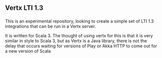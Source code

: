 ## Vertx LTI 1.3

### 

This is an experimental repository, looking to create a simple set of LTI 1.3 integrations
that can be run in a Vertx server.

It is written for Scala 3. The thought of using vertx for this is that it is very similar
in style to Scala 3, but as Vertx is a Java library, there is not the delay that occurs
waiting for versions of Play or Akka HTTP to come out for a new version of Scala
